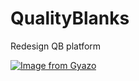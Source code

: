 # QualityBlanks
Redesign QB platform

[![Image from Gyazo](https://i.gyazo.com/bea6cbbd43089f464de1bb96c13b0f16.gif)](https://gyazo.com/bea6cbbd43089f464de1bb96c13b0f16)